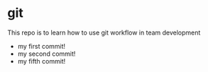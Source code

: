 # git
This repo is to learn how to use git workflow in team development

- my first commit!
- my second commit!
- my fifth commit!